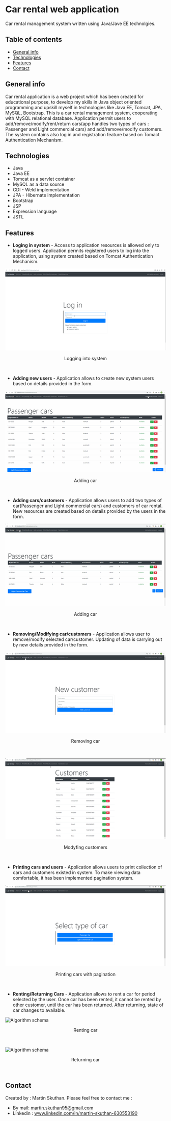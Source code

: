 # Car rental web application 
Car rental management system written using Java/Jave EE technolgies.

## Table of contents
* [General info](#general-info)
* [Technologies](#technologies)
* [Features](#features)
* [Contact](#contact)

## General info
Car rental application is a web project which has been created for educational purpose, to develop my skills in Java object oriented programming and upskill myself in technologies like Java EE, Tomcat, JPA, MySQL, Bootstrap. This is a car rental  management system, cooperating with MySQL relational database. Application permit users to add/remove/modify/rent/return cars(app handles two types of cars : Passenger and Light commercial cars) and add/remove/modify customers. The system contains also log in and registration feature based on Tomact Authentication Mechanism. 

## Technologies
* Java
* Java EE
* Tomcat as a servlet container
* MySQL as a data source
* CDI - Weld implementation
* JPA - Hibernate implementation
* Bootstrap
* JSP
* Expression language 
* JSTL

## Features
* **Loging in system** - Access to application resources is allowed only to logged users. Application permits registered users to log into the application, using system created based on Tomcat Authentication Mechanism.

![Algorithm schema](./images/Logging.gif)
<div align="center">Logging into system</div>
<p>&nbsp;</p>

* **Adding new users** - Application allows to create new system users based on details provided in the form.

![Algorithm schema](./images/addingUser.gif)
<div align="center">Adding car</div>
<p>&nbsp;</p>

* **Adding cars/customers** - Application allows users to add two types of car(Passenger and Light commercial cars) and customers of car rental. New resources are created based on details provided by the users in the form. 

![Algorithm schema](./images/AddingCar.gif)
<div align="center">Adding car</div>
<p>&nbsp;</p>
                                                             
* **Removing/Modifying car/customers** - Application allows user to remove/modify selected car/customer. Updating of data is carrying out by new details provided in the form.

![Algorithm schema](./images/DeletingCar.gif)
<div align="center">Removing car</div>
<p>&nbsp;</p>

![Algorithm schema](./images/UpdatingCustomer.gif)
<div align="center">Modyfing customers</div>
<p>&nbsp;</p>

* **Printing cars and users** - Application allows users to print collection of cars and customers existed in system. To make viewing data comfortable, it has been implemented pagination system.

![Algorithm schema](./images/PrintigCars.gif)
<div align="center">Printing cars with pagination</div>
<p>&nbsp;</p>

* **Renting/Returning Cars** - Application allows to rent a car for period selected by the user. Once car has been rented, it cannot be rented by other customer, until the car has been returned. After returning, state of car changes to available.

![Algorithm schema](./images/RentingCar.gif)
<div align="center">Renting car</div>
<p>&nbsp;</p>

![Algorithm schema](./images/ReturningCar.gif)
<div align="center">Returning car</div>
<p>&nbsp;</p>

## Contact
Created by : Martin Skuthan. Please feel free to contact me :
* By mail: martin.skuthan95@gmail.com
* Linkedin : www.linkedin.com/in/martin-skuthan-630553190
